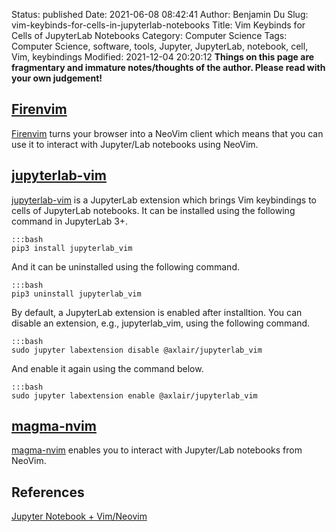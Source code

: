 Status: published
Date: 2021-06-08 08:42:41
Author: Benjamin Du
Slug: vim-keybinds-for-cells-in-jupyterlab-notebooks
Title: Vim Keybinds for Cells of JupyterLab Notebooks
Category: Computer Science
Tags: Computer Science, software, tools, Jupyter, JupyterLab, notebook, cell, Vim, keybindings
Modified: 2021-12-04 20:20:12
**Things on this page are fragmentary and immature notes/thoughts of the author. Please read with your own judgement!**

## [Firenvim](https://github.com/glacambre/firenvim)
[Firenvim](https://github.com/glacambre/firenvim)
turns your browser into a NeoVim client
which means that you can use it to interact with Jupyter/Lab notebooks using NeoVim.

## [jupyterlab-vim](https://github.com/jwkvam/jupyterlab-vim)
[jupyterlab-vim](https://github.com/jwkvam/jupyterlab-vim)
is a JupyterLab extension which brings Vim keybindings to cells of JupyterLab notebooks.
It can be installed using the following command in JupyterLab 3+.

    :::bash
    pip3 install jupyterlab_vim

And it can be uninstalled using the following command.

    :::bash
    pip3 uninstall jupyterlab_vim

By default, 
a JupyterLab extension is enabled after installtion.
You can disable an extension, 
e.g., jupyterlab_vim, using the following command. 

    :::bash
    sudo jupyter labextension disable @axlair/jupyterlab_vim

And enable it again using the command below.

    :::bash
    sudo jupyter labextension enable @axlair/jupyterlab_vim

## [magma-nvim](https://github.com/dccsillag/magma-nvim)
[magma-nvim](https://github.com/dccsillag/magma-nvim)
enables you to interact with Jupyter/Lab notebooks from NeoVim.

## References 

[Jupyter Notebook + Vim/Neovim](https://alpha2phi.medium.com/jupyter-notebook-vim-neovim-c2d67d56d563)


